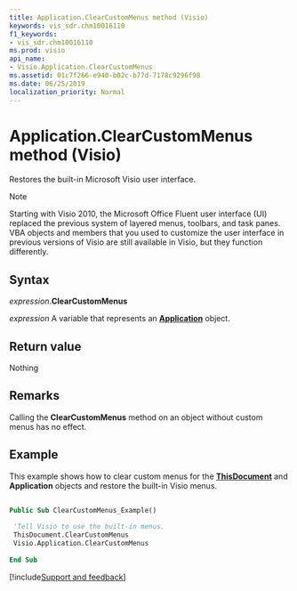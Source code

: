 ```yaml
---
title: Application.ClearCustomMenus method (Visio)
keywords: vis_sdr.chm10016110
f1_keywords:
- vis_sdr.chm10016110
ms.prod: visio
api_name:
- Visio.Application.ClearCustomMenus
ms.assetid: 01c7f266-e940-b02c-b77d-7178c9296f98
ms.date: 06/25/2019
localization_priority: Normal
---
```



# Application.ClearCustomMenus method (Visio)

Restores the built-in Microsoft Visio user interface.

> [!NOTE] 
> Starting with Visio 2010, the Microsoft Office Fluent user interface (UI) replaced the previous system of layered menus, toolbars, and task panes. VBA objects and members that you used to customize the user interface in previous versions of Visio are still available in Visio, but they function differently.

## Syntax

_expression_.**ClearCustomMenus**

_expression_ A variable that represents an **[Application](Visio.Application.md)** object.


## Return value

Nothing


## Remarks

Calling the **ClearCustomMenus** method on an object without custom menus has no effect.


## Example

This example shows how to clear custom menus for the **[ThisDocument](../visio/Concepts/about-the-thisdocument-object-visio.md)** and **Application** objects and restore the built-in Visio menus.

```vb
 
Public Sub ClearCustomMenus_Example() 
 
 'Tell Visio to use the built-in menus. 
 ThisDocument.ClearCustomMenus 
 Visio.Application.ClearCustomMenus 
 
End Sub
```

[!include[Support and feedback](~/includes/feedback-boilerplate.md)]